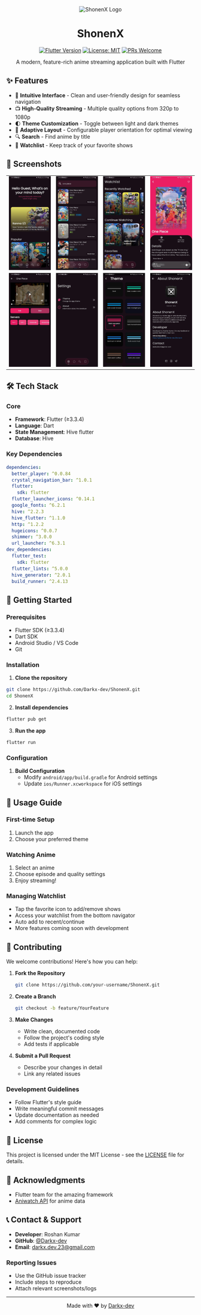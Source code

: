 <div align="center">
  <img src="https://i.postimg.cc/xC3MMMKr/Untitled-design-2.png" alt="ShonenX Logo" width="120"/>
  
  # ShonenX
  
  [![Flutter Version](https://img.shields.io/badge/Flutter-≥3.3.4-blue.svg)](https://flutter.dev/)
  [![License: MIT](https://img.shields.io/badge/License-MIT-yellow.svg)](https://opensource.org/licenses/MIT)
  [![PRs Welcome](https://img.shields.io/badge/PRs-welcome-brightgreen.svg)](https://github.com/Darkx-dev/ShonenX/pulls)

  A modern, feature-rich anime streaming application built with Flutter
</div>

## ✨ Features

- 🎯 **Intuitive Interface** - Clean and user-friendly design for seamless navigation
- 📺 **High-Quality Streaming** - Multiple quality options from 320p to 1080p
- 🌓 **Theme Customization** - Toggle between light and dark themes
- 📱 **Adaptive Layout** - Configurable player orientation for optimal viewing
- 🔍 **Search** - Find anime by title
- 📌 **Watchlist** - Keep track of your favorite shows

## 📸 Screenshots

<div align="center">
<table>
  <tr>
    <td><img src="screenshots/home_screen.png" width="200" alt="Home Screen"/></td>
    <td><img src="screenshots/search_screen.png" width="200" alt="Search Screen"/></td>
    <td><img src="screenshots/watchlist_screen.png" width="200" alt="Watchlist Screen"/></td>
    <td><img src="screenshots/details_screen.png" width="200" alt="Details Screen"/></td>
  </tr>
  <tr>
    <td><img src="screenshots/stream_screen.png" width="200" alt="Stream Screen"/></td>
    <td><img src="screenshots/settings_screen.png" width="200" alt="Settings Screen"/></td>
    <td><img src="screenshots/theme_screen.png" width="200" alt="Theme Screen"/></td>
    <td><img src="screenshots/about_screen.png" width="200" alt="About Screen"/></td>
  </tr>
</table>
</div>

## 🛠️ Tech Stack

### Core
- **Framework**: Flutter (≥3.3.4)
- **Language**: Dart
- **State Management**: Hive flutter
- **Database**: Hive

### Key Dependencies
```yaml
dependencies:
  better_player: ^0.0.84
  crystal_navigation_bar: ^1.0.1
  flutter:
    sdk: flutter
  flutter_launcher_icons: ^0.14.1
  google_fonts: ^6.2.1
  hive: ^2.2.3
  hive_flutter: ^1.1.0
  http: ^1.2.2
  hugeicons: ^0.0.7
  shimmer: ^3.0.0
  url_launcher: ^6.3.1
dev_dependencies:
  flutter_test:
    sdk: flutter
  flutter_lints: ^5.0.0
  hive_generator: ^2.0.1
  build_runner: ^2.4.13
```

## 🚀 Getting Started

### Prerequisites

- Flutter SDK (≥3.3.4)
- Dart SDK
- Android Studio / VS Code
- Git

### Installation

1. **Clone the repository**
```bash
git clone https://github.com/Darkx-dev/ShonenX.git
cd ShonenX
```

2. **Install dependencies**
```bash
flutter pub get
```

3. **Run the app**
```bash
flutter run
```

### Configuration
1. **Build Configuration**
   - Modify `android/app/build.gradle` for Android settings
   - Update `ios/Runner.xcworkspace` for iOS settings

## 🎯 Usage Guide

### First-time Setup
1. Launch the app
2. Choose your preferred theme

### Watching Anime
1. Select an anime
2. Choose episode and quality settings
3. Enjoy streaming!

### Managing Watchlist
- Tap the favorite icon to add/remove shows
- Access your watchlist from the bottom navigator
- Auto add to recent/continue
- More features coming soon with development

## 🤝 Contributing

We welcome contributions! Here's how you can help:

1. **Fork the Repository**
   ```bash
   git clone https://github.com/your-username/ShonenX.git
   ```

2. **Create a Branch**
   ```bash
   git checkout -b feature/YourFeature
   ```

3. **Make Changes**
   - Write clean, documented code
   - Follow the project's coding style
   - Add tests if applicable

4. **Submit a Pull Request**
   - Describe your changes in detail
   - Link any related issues

### Development Guidelines
- Follow Flutter's style guide
- Write meaningful commit messages
- Update documentation as needed
- Add comments for complex logic

## 📄 License

This project is licensed under the MIT License - see the [LICENSE](LICENSE) file for details.

## 🙏 Acknowledgments

- Flutter team for the amazing framework
- [Aniwatch API](https://github.com/ghoshRitesh12/aniwatch-api) for anime data

## 📞 Contact & Support

- **Developer**: Roshan Kumar
- **GitHub**: [@Darkx-dev](https://github.com/Darkx-dev)
- **Email**: [darkx.dev.23@gmail.com](mailto:darkx.dev.23@gmail.com)

### Reporting Issues
- Use the GitHub issue tracker
- Include steps to reproduce
- Attach relevant screenshots/logs

---

<div align="center">
  Made with ❤️ by <a href="https://github.com/Darkx-dev">Darkx-dev</a>
</div>